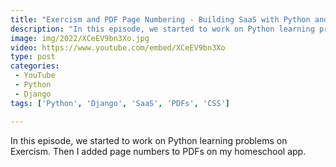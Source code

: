 ```yaml
---
title: "Exercism and PDF Page Numbering - Building SaaS with Python and Django #149"
description: "In this episode, we started to work on Python learning problems on Exercism. Then I added page numbers to PDFs on my homeschool app."
image: img/2022/XCeEV9bn3Xo.jpg
video: https://www.youtube.com/embed/XCeEV9bn3Xo
type: post
categories:
 - YouTube
 - Python
 - Django
tags: ['Python', 'Django', 'SaaS', 'PDFs', 'CSS']

---
```


In this episode, we started to work on Python learning problems on Exercism. Then I added page numbers to PDFs on my homeschool app.
